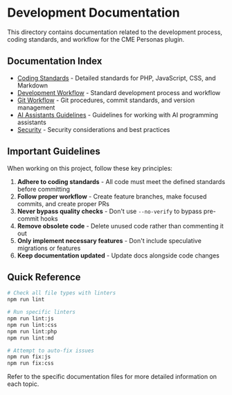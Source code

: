 # Development Documentation

This directory contains documentation related to the development process, coding standards, and workflow for the CME Personas plugin.

## Documentation Index

- [Coding Standards](./CODING_STANDARDS.md) - Detailed standards for PHP, JavaScript, CSS, and Markdown
- [Development Workflow](./DEVELOPMENT_WORKFLOW.md) - Standard development process and workflow
- [Git Workflow](./GIT_WORKFLOW.md) - Git procedures, commit standards, and version management
- [AI Assistants Guidelines](./AI_ASSISTANTS.md) - Guidelines for working with AI programming assistants
- [Security](./SECURITY.md) - Security considerations and best practices

## Important Guidelines

When working on this project, follow these key principles:

1. **Adhere to coding standards** - All code must meet the defined standards before committing
2. **Follow proper workflow** - Create feature branches, make focused commits, and create proper PRs
3. **Never bypass quality checks** - Don't use `--no-verify` to bypass pre-commit hooks
4. **Remove obsolete code** - Delete unused code rather than commenting it out
5. **Only implement necessary features** - Don't include speculative migrations or features
6. **Keep documentation updated** - Update docs alongside code changes

## Quick Reference

```bash
# Check all file types with linters
npm run lint

# Run specific linters
npm run lint:js
npm run lint:css
npm run lint:php
npm run lint:md

# Attempt to auto-fix issues
npm run fix:js
npm run fix:css
```

Refer to the specific documentation files for more detailed information on each topic.
